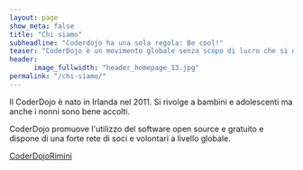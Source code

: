 ```yaml
---
layout: page
show_meta: false
title: "Chi siamo"
subheadline: "Coderdojo ha una sola regola: Be cool!"
teaser: "CoderDojo è un movimento globale senza scopo di lucro che si occupa dei istituire dei club e organizzare incontri gratuiti per insegnare ai giovani a programmare"
header:
      image_fullwidth: "header_homepage_13.jpg"
permalink: "/chi-siamo/"
---
```

Il CoderDojo è nato in Irlanda nel 2011. Si rivolge a bambini e adolescenti ma anche i nonni sono bene accolti.

CoderDojo promuove l'utilizzo del software open source e gratuito e dispone di una forte rete di soci e volontari a livello globale.

[CoderDojoRimini](https://www.riminiinnovationsquare.com/coderdojo-rimini/ "CoderDojoRimini")

<!--
1. Open `_config.yml` and work it through, it's well documented
1. Add your own `logo.png` to `/assets/img/`.
1. Open `_data/socialmedia.yml` and add your own social media links.
1. Open `_data/navigation.yml` and customize your navigation.
1. Open `_data/language.yml` and translate the theme if necessary.
1. Open `_data/services.yml` and customize links in the footer.
1. Open `_data/network.yml` and customize links in the footer.
1. Open `_data/authors.yml` and edit author information and set default author in `config.yml`.
1. [Read the documentation][1] to check out all features of *Feeling Responsive*.
1. Make it yours and add your own content.

<a class="radius button small" href="{{ site.url }}{{ site.baseurl }}/documentation/">Check out the documentation for all the tricks ›</a>


 [1]: {{ site.url }}{{ site.baseurl }}/documentation/
-->
